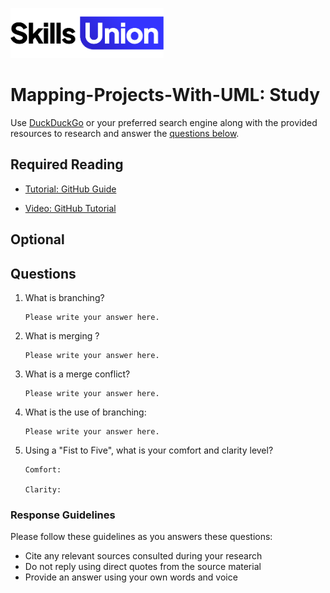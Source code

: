 [<img src="assets/images/su-logo.png" alt="Skills Union Logo" height="80px" />](https://www.skillsunion.com/)
# Mapping-Projects-With-UML: Study

Use [DuckDuckGo](https://duckduckgo.com/) or your preferred search engine along with the provided resources to research and answer the [questions below](#questions).

## Required Reading

- [Tutorial: GitHub Guide](https://guides.github.com/activities/hello-world/)


- [Video: GitHub Tutorial ](https://www.youtube.com/watch?v=iv8rSLsi1xo)




## Optional


## Questions

1. What is branching?

    ```
    Please write your answer here.
    ```

1. What is merging ?

    ```
    Please write your answer here.
    ```

1. What is a merge conflict?

    ```
    Please write your answer here.
    ```

1. What is the use of branching:

    ```
    Please write your answer here.
    ```


1. Using a "Fist to Five", what is your comfort and clarity level?

    ```
    Comfort:

    Clarity:
    ```

### Response Guidelines

Please follow these guidelines as you answers these questions:

- Cite any relevant sources consulted during your research
- Do not reply using direct quotes from the source material
- Provide an answer using your own words and voice
